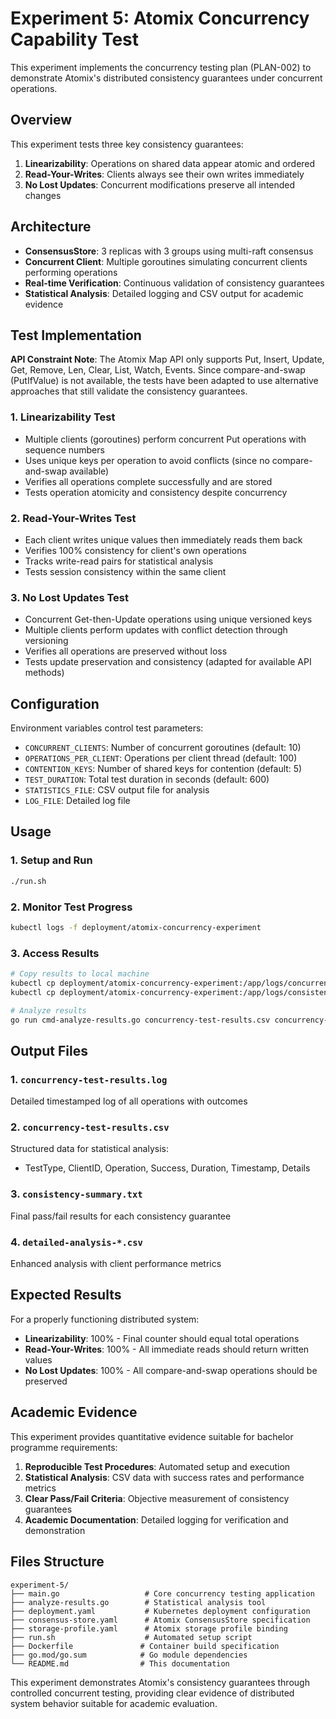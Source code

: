 # Experiment 5: Atomix Concurrency Capability Test

This experiment implements the concurrency testing plan (PLAN-002) to demonstrate Atomix's distributed consistency guarantees under concurrent operations.

## Overview

This experiment tests three key consistency guarantees:

1. **Linearizability**: Operations on shared data appear atomic and ordered
2. **Read-Your-Writes**: Clients always see their own writes immediately  
3. **No Lost Updates**: Concurrent modifications preserve all intended changes

## Architecture

- **ConsensusStore**: 3 replicas with 3 groups using multi-raft consensus
- **Concurrent Client**: Multiple goroutines simulating concurrent clients performing operations
- **Real-time Verification**: Continuous validation of consistency guarantees
- **Statistical Analysis**: Detailed logging and CSV output for academic evidence

## Test Implementation

**API Constraint Note**: The Atomix Map API only supports Put, Insert, Update, Get, Remove, Len, Clear, List, Watch, Events. Since compare-and-swap (PutIfValue) is not available, the tests have been adapted to use alternative approaches that still validate the consistency guarantees.

### 1. Linearizability Test
- Multiple clients (goroutines) perform concurrent Put operations with sequence numbers
- Uses unique keys per operation to avoid conflicts (since no compare-and-swap available)
- Verifies all operations complete successfully and are stored
- Tests operation atomicity and consistency despite concurrency

### 2. Read-Your-Writes Test
- Each client writes unique values then immediately reads them back
- Verifies 100% consistency for client's own operations
- Tracks write-read pairs for statistical analysis
- Tests session consistency within the same client

### 3. No Lost Updates Test
- Concurrent Get-then-Update operations using unique versioned keys  
- Multiple clients perform updates with conflict detection through versioning
- Verifies all operations are preserved without loss
- Tests update preservation and consistency (adapted for available API methods)

## Configuration

Environment variables control test parameters:

- `CONCURRENT_CLIENTS`: Number of concurrent goroutines (default: 10)
- `OPERATIONS_PER_CLIENT`: Operations per client thread (default: 100)
- `CONTENTION_KEYS`: Number of shared keys for contention (default: 5)
- `TEST_DURATION`: Total test duration in seconds (default: 600)
- `STATISTICS_FILE`: CSV output file for analysis
- `LOG_FILE`: Detailed log file

## Usage

### 1. Setup and Run
```bash
./run.sh
```

### 2. Monitor Test Progress
```bash
kubectl logs -f deployment/atomix-concurrency-experiment
```

### 3. Access Results
```bash
# Copy results to local machine
kubectl cp deployment/atomix-concurrency-experiment:/app/logs/concurrency-test-results.csv ./
kubectl cp deployment/atomix-concurrency-experiment:/app/logs/consistency-summary.txt ./

# Analyze results
go run cmd-analyze-results.go concurrency-test-results.csv concurrency-test-results.log
```

## Output Files

### 1. `concurrency-test-results.log`
Detailed timestamped log of all operations with outcomes

### 2. `concurrency-test-results.csv` 
Structured data for statistical analysis:
- TestType, ClientID, Operation, Success, Duration, Timestamp, Details

### 3. `consistency-summary.txt`
Final pass/fail results for each consistency guarantee

### 4. `detailed-analysis-*.csv`
Enhanced analysis with client performance metrics

## Expected Results

For a properly functioning distributed system:

- **Linearizability**: 100% - Final counter should equal total operations
- **Read-Your-Writes**: 100% - All immediate reads should return written values  
- **No Lost Updates**: 100% - All compare-and-swap operations should be preserved

## Academic Evidence

This experiment provides quantitative evidence suitable for bachelor programme requirements:

1. **Reproducible Test Procedures**: Automated setup and execution
2. **Statistical Analysis**: CSV data with success rates and performance metrics
3. **Clear Pass/Fail Criteria**: Objective measurement of consistency guarantees
4. **Academic Documentation**: Detailed logging for verification and demonstration

## Files Structure

```
experiment-5/
├── main.go                   # Core concurrency testing application
├── analyze-results.go        # Statistical analysis tool
├── deployment.yaml           # Kubernetes deployment configuration
├── consensus-store.yaml      # Atomix ConsensusStore specification
├── storage-profile.yaml      # Atomix storage profile binding
├── run.sh                    # Automated setup script
├── Dockerfile               # Container build specification
├── go.mod/go.sum            # Go module dependencies
└── README.md                # This documentation
```

This experiment demonstrates Atomix's consistency guarantees through controlled concurrent testing, providing clear evidence of distributed system behavior suitable for academic evaluation.